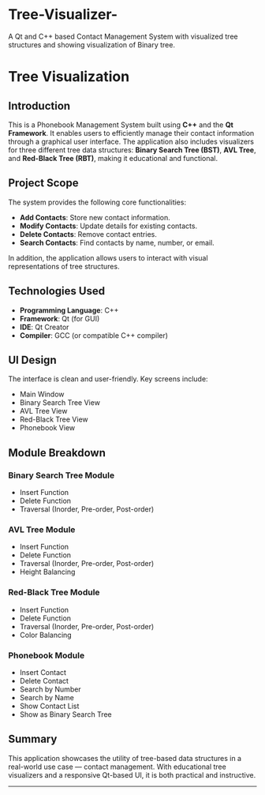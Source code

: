 # Tree-Visualizer-
A Qt and C++ based Contact Management System with visualized tree structures and showing visualization of Binary tree.
# Tree Visualization

## Introduction

This is a Phonebook Management System built using **C++** and the **Qt Framework**. It enables users to efficiently manage their contact information through a graphical user interface. The application also includes visualizers for three different tree data structures: **Binary Search Tree (BST)**, **AVL Tree**, and **Red-Black Tree (RBT)**, making it educational and functional.

## Project Scope

The system provides the following core functionalities:

* **Add Contacts**: Store new contact information.
* **Modify Contacts**: Update details for existing contacts.
* **Delete Contacts**: Remove contact entries.
* **Search Contacts**: Find contacts by name, number, or email.

In addition, the application allows users to interact with visual representations of tree structures.

## Technologies Used

* **Programming Language**: C++
* **Framework**: Qt (for GUI)
* **IDE**: Qt Creator
* **Compiler**: GCC (or compatible C++ compiler)

## UI Design

The interface is clean and user-friendly. Key screens include:

* Main Window
* Binary Search Tree View
* AVL Tree View
* Red-Black Tree View
* Phonebook View

## Module Breakdown

### Binary Search Tree Module

* Insert Function
* Delete Function
* Traversal (Inorder, Pre-order, Post-order)

### AVL Tree Module

* Insert Function
* Delete Function
* Traversal (Inorder, Pre-order, Post-order)
* Height Balancing

### Red-Black Tree Module

* Insert Function
* Delete Function
* Traversal (Inorder, Pre-order, Post-order)
* Color Balancing

### Phonebook Module

* Insert Contact
* Delete Contact
* Search by Number
* Search by Name
* Show Contact List
* Show as Binary Search Tree

## Summary

This application showcases the utility of tree-based data structures in a real-world use case — contact management. With educational tree visualizers and a responsive Qt-based UI, it is both practical and instructive.

---


